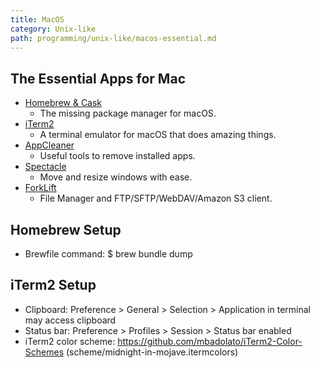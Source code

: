 ```yaml
---
title: MacOS
category: Unix-like
path: programming/unix-like/macos-essential.md
---
```


## The Essential Apps for Mac
* [Homebrew & Cask](https://brew.sh/)
    * The missing package manager for macOS.
* [iTerm2](https://www.iterm2.com/)
    * A terminal emulator for macOS that does amazing things.
* [AppCleaner](http://freemacsoft.net/appcleaner/)
    * Useful tools to remove installed apps.
* [Spectacle](https://www.spectacleapp.com/)
    * Move and resize windows with ease.
* [ForkLift](https://itunes.apple.com/kr/app/forklift-file-manager-and-ftp-sftp-webdav-amazon-s3-client/id412448059?mt=12)
    * File Manager and FTP/SFTP/WebDAV/Amazon S3 client.

## Homebrew Setup
* Brewfile command: $ brew bundle dump

## iTerm2 Setup
* Clipboard: Preference > General > Selection > Application in terminal may access clipboard
* Status bar: Preference > Profiles > Session > Status bar enabled
* iTerm2 color scheme: https://github.com/mbadolato/iTerm2-Color-Schemes (scheme/midnight-in-mojave.itermcolors)
